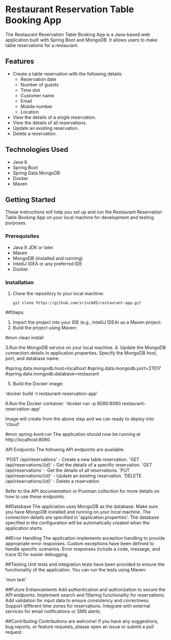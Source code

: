 # Restaurant Reservation Table Booking App

The Restaurant Reservation Table Booking App is a Java-based web application built with Spring Boot and MongoDB. It allows users to make table reservations for a restaurant.

## Features

- Create a table reservation with the following details:
    - Reservation date
    - Number of guests
    - Time slot
    - Customer name
    - Email
    - Mobile number
    - Location
- View the details of a single reservation.
- View the details of all reservations.
- Update an existing reservation.
- Delete a reservation.

## Technologies Used

- Java 8
- Spring Boot
- Spring Data MongoDB
- Docker
- Maven

## Getting Started

These instructions will help you set up and run the Restaurant Reservation Table Booking App on your local machine for development and testing purposes.

### Prerequisites

- Java 8 JDK or later
- Maven
- MongoDB (installed and running)
- IntelliJ IDEA or any preferred IDE
- Docker 

### Installation

1. Clone the repository to your local machine:

   ```shell
   git clone https://github.com/srinik05/restaurant-app.git
   
##Steps: 
1. Import the project into your IDE (e.g., IntelliJ IDEA) as a Maven project.
2. Build the project using Maven:

#mvn clean install

3.Run the MongoDB service on your local machine.
4. Update the MongoDB connection details in application.properties. Specify the MongoDB host, port, and database name:

#spring.data.mongodb.host=localhost
#spring.data.mongodb.port=27017
#spring.data.mongodb.database=restaurant

5. Build the Docker image:

'docker build -t restaurant-reservation-app'

6.Run the Docker container:
'docker run -p 8080:8080 restaurant-reservation-app'

Image will create from the above step and we can ready to deploy into 'cloud'

#mvn spring-boot:run
The application should now be running at http://localhost:8080.

API Endpoints
The following API endpoints are available:

'POST /api/reservations' - Create a new table reservation.
'GET /api/reservations/{id}' - Get the details of a specific reservation.
'GET /api/reservations' - Get the details of all reservations.
'PUT /api/reservations/{id}' - Update an existing reservation.
'DELETE /api/reservations/{id}' - Delete a reservation.


Refer to the API documentation or Postman collection for more details on how to use these endpoints.

##Database
The application uses MongoDB as the database. Make sure you have MongoDB installed and running on your local machine. The connection details are specified in 'application.properties'. The database specified in the configuration will be automatically created when the application starts.


##Error Handling
The application implements exception handling to provide appropriate error responses. Custom exceptions have been defined to handle specific scenarios. Error responses include a code, message, and trace ID for easier debugging.

##Testing
Unit tests and integration tests have been provided to ensure the functionality of the application. You can run the tests using Maven:

'mvn test'

##Future Enhancements
Add authentication and authorization to secure the API endpoints.
Implement search and filtering functionality for reservations.
Add validation for input data to ensure consistency and correctness.
Support different time zones for reservations.
Integrate with external services for email notifications or SMS alerts.

##Contributing
Contributions are welcome! If you have any suggestions, bug reports, or feature requests, please open an issue or submit a pull request.
